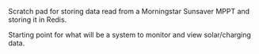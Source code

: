 Scratch pad for storing data read from a Morningstar Sunsaver MPPT and storing it in Redis.

Starting point for what will be a system to monitor and view solar/charging data.
